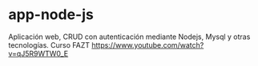 # app-node-js
Aplicación web, CRUD con autenticación mediante Nodejs, Mysql y otras tecnologías. Curso FAZT https://www.youtube.com/watch?v=qJ5R9WTW0_E
